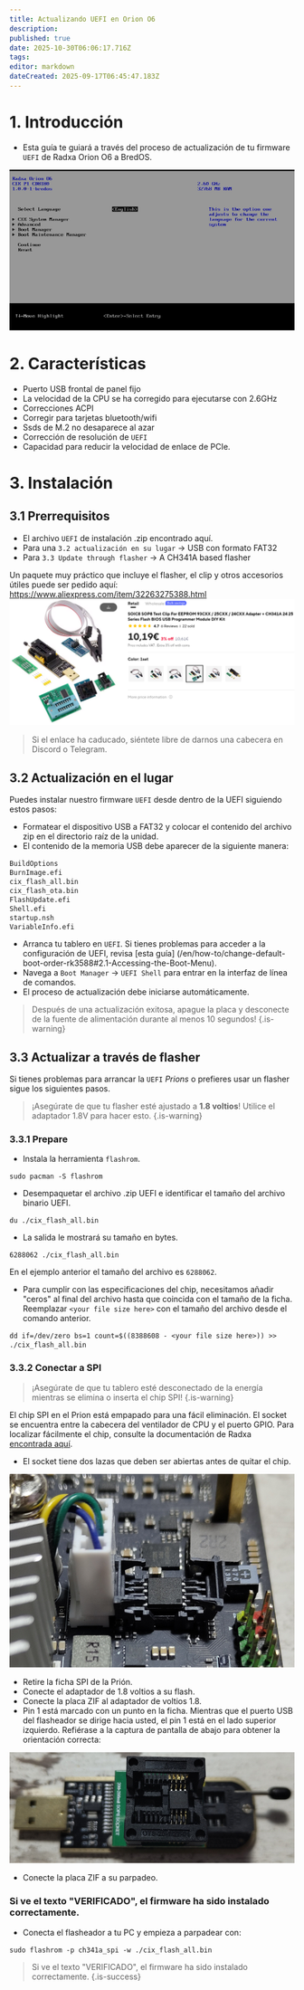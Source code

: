 ```yaml
---
title: Actualizando UEFI en Orion O6
description:
published: true
date: 2025-10-30T06:06:17.716Z
tags:
editor: markdown
dateCreated: 2025-09-17T06:45:47.183Z
---
```


# 1. Introducción

- Esta guía te guiará a través del proceso de actualización de tu firmware `UEFI` de Radxa Orion O6 a BredOS.

![radxa-bios.png](/orion/radxa-bios.png)

# 2. Características

- Puerto USB frontal de panel fijo
- La velocidad de la CPU se ha corregido para ejecutarse con 2.6GHz
- Correcciones ACPI
- Corregir para tarjetas bluetooth/wifi
- Ssds de M.2 no desaparece al azar
- Corrección de resolución de `UEFI`
- Capacidad para reducir la velocidad de enlace de PCIe.

# 3. Instalación

## 3.1 Prerrequisitos

- El archivo `UEFI` de instalación .zip encontrado aquí.
- Para una `3.2 actualización en su lugar` -> USB con formato FAT32
- Para `3.3 Update through flasher` -> A CH341A based flasher

Un paquete muy práctico que incluye el flasher, el clip y otros accesorios útiles puede ser pedido aquí:
https://www.aliexpress.com/item/32263275388.html
![spi-flasher.png](/wiki-itx3588j-pics/spi-flasher.png)

> Si el enlace ha caducado, siéntete libre de darnos una cabecera en Discord o Telegram.

## 3.2 Actualización en el lugar

Puedes instalar nuestro firmware `UEFI` desde dentro de la UEFI siguiendo estos pasos:

- Formatear el dispositivo USB a FAT32 y colocar el contenido del archivo zip en el directorio raíz de la unidad.
- El contenido de la memoria USB debe aparecer de la siguiente manera:

```
BuildOptions  
BurnImage.efi  
cix_flash_all.bin  
cix_flash_ota.bin  
FlashUpdate.efi  
Shell.efi  
startup.nsh  
VariableInfo.efi
```

- Arranca tu tablero en `UEFI`. Si tienes problemas para acceder a la configuración de UEFI, revisa [esta guía] (/en/how-to/change-default-boot-order-rk3588#2.1-Accessing-the-Boot-Menu).
- Navega a `Boot Manager` -> `UEFI Shell` para entrar en la interfaz de línea de comandos.
- El proceso de actualización debe iniciarse automáticamente.

> Después de una actualización exitosa, apague la placa y desconecte de la fuente de alimentación durante al menos 10 segundos!
> {.is-warning}

## 3.3 Actualizar a través de flasher

Si tienes problemas para arrancar la `UEFI` _Prions_ o prefieres usar un flasher sigue los siguientes pasos.

> ¡Asegúrate de que tu flasher esté ajustado a **1.8 voltios**! Utilice el adaptador 1.8V para hacer esto.
> {.is-warning}

### 3.3.1 Prepare

- Instala la herramienta `flashrom`.

 ```
 sudo pacman -S flashrom
 ```

- Desempaquetar el archivo .zip UEFI e identificar el tamaño del archivo binario UEFI.

```
du ./cix_flash_all.bin
```

- La salida le mostrará su tamaño en bytes.

```
6288062 ./cix_flash_all.bin
```

En el ejemplo anterior el tamaño del archivo es `6288062`.

- Para cumplir con las especificaciones del chip, necesitamos añadir "ceros" al final del archivo hasta que coincida con el tamaño de la ficha. Reemplazar `<your file size here>` con el tamaño del archivo desde el comando anterior.

```
dd if=/dev/zero bs=1 count=$((8388608 - <your file size here>)) >> ./cix_flash_all.bin
```

### 3.3.2 Conectar a SPI

> ¡Asegúrate de que tu tablero esté desconectado de la energía mientras se elimina o inserta el chip SPI!
> {.is-warning}

El chip SPI en el Prion está empapado para una fácil eliminación. El socket se encuentra entre la cabecera del ventilador de CPU y el puerto GPIO. Para localizar fácilmente el chip, consulte la documentación de Radxa [encontrada aquí](https://radxa.com/orion/o6/marked_orion_o6.webp).

- El socket tiene dos lazas que deben ser abiertas antes de quitar el chip.

![prion-spi-loaction-cut.png](/orion/prion-spi-loaction-cut.png)

- Retire la ficha SPI de la Prión.
- Conecte el adaptador de 1.8 voltios a su flash.
- Conecte la placa ZIF al adaptador de voltios 1.8.
- Pin 1 está marcado con un punto en la ficha. Mientras que el puerto USB del flasheador se dirige hacia usted, el pin 1 está en el lado superior izquierdo. Refiérase a la captura de pantalla de abajo para obtener la orientación correcta:

![zif-socket-cut-scaled.jpg](/wiki-itx3588j-pics/zif-socket-cut-scaled.jpg)

- Conecte la placa ZIF a su parpadeo.

### Si ve el texto "VERIFICADO", el firmware ha sido instalado correctamente.

- Conecta el flasheador a tu PC y empieza a parpadear con:

```
sudo flashrom -p ch341a_spi -w ./cix_flash_all.bin 
```

> Si ve el texto "VERIFICADO", el firmware ha sido instalado correctamente.
> {.is-success}

